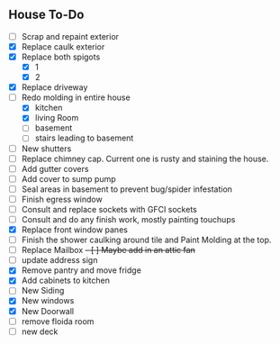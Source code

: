 ## House To-Do

- [ ] Scrap and repaint exterior
- [x] Replace caulk exterior
- [x] Replace both spigots
  - [x] 1
  - [x] 2
- [x] Replace driveway
- [ ] Redo molding in entire house
  - [x] kitchen
  - [x] living Room
  - [ ] basement
  - [ ] stairs leading to basement
- [ ] New shutters
- [ ] Replace chimney cap. Current one is rusty and staining the house.
- [ ] Add gutter covers
- [ ] Add cover to sump pump
- [ ] Seal areas in basement to prevent bug/spider infestation
- [ ] Finish egress window
- [ ] Consult and replace sockets with GFCI sockets
- [ ] Consult and do any finish work, mostly painting touchups
- [x] Replace front window panes
- [ ] Finish the shower caulking around tile and Paint Molding at the top.
- [ ] Replace Mailbox
      ~~- [ ] Maybe add in an attic fan~~
- [ ] update address sign
- [x] Remove pantry and move fridge
- [x] Add cabinets to kitchen
- [ ] New Siding
- [x] New windows
- [x] New Doorwall
- [ ] remove floida room
- [ ] new deck
